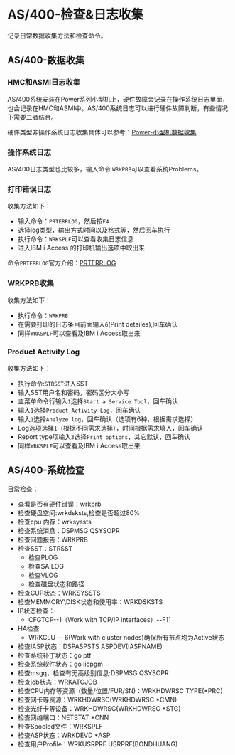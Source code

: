 # AS/400-检查&日志收集
记录日常数据收集方法和检查命令。
## AS/400-数据收集
### HMC和ASMI日志收集
AS/400系统安装在Power系列小型机上，硬件故障会记录在操作系统日志里面，也会记录在HMC和ASMI中。AS/400系统日志可以进行硬件故障判断，有些情况下需要二者结合。

硬件类型非操作系统日志收集具体可以参考：[Power-小型机数据收集](https://bond-huang.github.io/huang/01-IBM_Power_System/02-Power_System/01-Power-%E5%B0%8F%E5%9E%8B%E6%9C%BA%E6%95%B0%E6%8D%AE%E6%94%B6%E9%9B%86.html)

### 操作系统日志
AS/400日志类型也比较多，输入命令 `WRKPRB`可以查看系统Problems。

### 打印错误日志
收集方法如下：
- 输入命令：`PRTERRLOG`，然后按`F4`
- 选择log类型，输出方式时间以及格式等，然后回车执行
- 执行命令：`WRKSPLF`可以查看收集日志信息
- 进入IBM i Access 的打印机输出选项中取出来

命令`PRTERRLOG`官方介绍：[PRTERRLOG](https://www.ibm.com/support/knowledgecenter/ssw_ibm_i_73/cl/prterrlog.htm)

### WRKPRB收集
收集方法如下：
- 执行命令：`WRKPRB`
- 在需要打印的日志条目前面输入`6`(Print detailes),回车确认
- 同样`WRKSPLF`可以查看及IBM i Access取出来

### Product Activity Log
收集方法如下：
- 执行命令:`STRSST`进入SST
- 输入SST用户名和密码，密码区分大小写
- 主菜单命令行输入`1`选择`Start a Service Tool`，回车确认
- 输入`1`选择`Product Activity Log`，回车确认
- 输入`1`选择`Analyze log`，回车确认（选项有6种，根据需求选择）
- Log选项选择`1`（根据不同需求选择），时间根据需求填入，回车确认
- Report type项输入`3`选择`Print options`，其它默认，回车确认
- 同样`WRKSPLF`可以查看及IBM i Access取出来

## AS/400-系统检查
日常检查：
- 查看是否有硬件错误：wrkprb
- 检查硬盘空间:wrkdsksts,检查是否超过80%
- 检查cpu 内存：wrksyssts
- 检查系统消息：DSPMSG QSYSOPR
- 检查问题报告：WRKPRB 
- 检查SST：STRSST
   - 检查PLOG
   - 检查SA LOG
   - 检查VLOG
   - 检查磁盘状态和路径
- 检查CUP状态：WRKSYSSTS
- 检查MEMMORY\DISK状态和使用率：WRKDSKSTS
- IP状态检查：
   - CFGTCP--1（Work with TCP/IP interfaces）--F11
- HA检查
   - WRKCLU -- 6(Work with cluster nodes)确保所有节点均为Active状态
- 检查IASP状态：DSPASPSTS ASPDEV(IASPNAME)
- 检查系统补丁状态：go ptf
- 检查系统软件状态：go licpgm
- 检查msgq，检查有无高级别信息:DSPMSG QSYSOPR
- 检查job状态：WRKATCJOB
- 检查CPU内存等资源（数量/位置/FUR/SN)：WRKHDWRSC TYPE(*PRC)
- 检查网卡等资源：WRKHDWRSC(WRKHDWRSC *CMN)
- 检查光纤卡等设备：WRKHDWRSC(WRKHDWRSC *STG)
- 检查网络端口：NETSTAT *CNN
- 检查Spooled文件：WRKSPLF
- 检查ASP状态：WRKDEVD *ASP
- 检查用户Profile：WRKUSRPRF USRPRF(BONDHUANG)